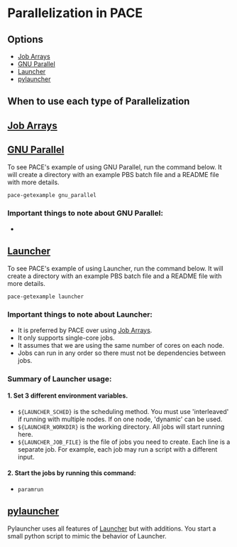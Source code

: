 # Parallelization in PACE

## Options
* [Job Arrays](#job-arrays)
* [GNU Parallel](#gnu-parallel)
* [Launcher](#launcher)
* [pylauncher](#pylauncher)

## When to use each type of Parallelization

## [Job Arrays](http://docs.pace.gatech.edu/software/arrayGuide/)

## [GNU Parallel](http://docs.pace.gatech.edu/software/multiparallel/)

To see PACE's example of using GNU Parallel, run the command below. 
It will create a directory with an example PBS batch file and a README file with more details.
```bash
pace-getexample gnu_parallel
```

### Important things to note about GNU Parallel:
* 

## [Launcher](http://docs.pace.gatech.edu/software/launcher/)

To see PACE's example of using Launcher, run the command below. 
It will create a directory with an example PBS batch file and a README file with more details.
```bash
pace-getexample launcher
```

### Important things to note about Launcher:
* It is preferred by PACE over using [Job Arrays](#job-arrays).
* It only supports single-core jobs.
* It assumes that we are using the same number of cores on each node.
* Jobs can run in any order so there must not be dependencies between jobs.

### Summary of Launcher usage:
#### 1. Set 3 different environment variables.
* `${LAUNCHER_SCHED}` is the scheduling method. You must use 'interleaved' if running with multiple nodes. If on one node, 'dynamic' can be used.
* `${LAUNCHER_WORKDIR}` is the working directory. All jobs will start running here.
* `${LAUNCHER_JOB_FILE}` is the file of jobs you need to create. Each line is a separate job. For example, each job may run a script with a different input.

#### 2. Start the jobs by running this command:
* `paramrun`

## [pylauncher](http://docs.pace.gatech.edu/software/pylauncher/)

Pylauncher uses all features of [Launcher](#launcher) but with additions. You start a small python script to mimic the behavior of Launcher.

